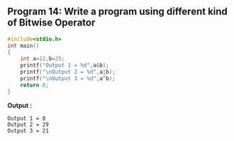 ## Program 14: Write a program using different kind of Bitwise Operator
```C
#include<stdio.h>
int main()
{
	int a=12,b=25;
	printf("Output 1 = %d",a&b);
	printf("\nOutput 2 = %d",a|b);
	printf("\nOutput 3 = %d",a^b);
	return 0;
}
```
**Output :**
```
Output 1 = 8
Output 2 = 29
Output 3 = 21
```
